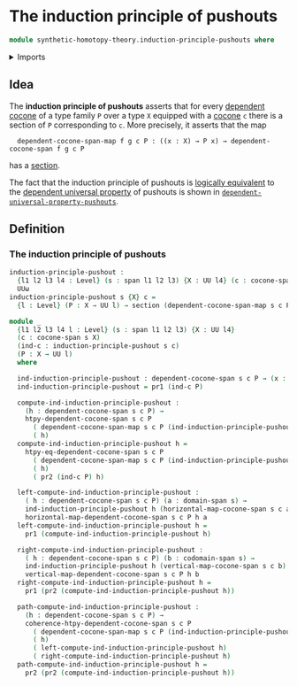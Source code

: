# The induction principle of pushouts

```agda
module synthetic-homotopy-theory.induction-principle-pushouts where
```

<details><summary>Imports</summary>

```agda
open import foundation.dependent-pair-types
open import foundation.identity-types
open import foundation.sections
open import foundation.spans
open import foundation.universe-levels

open import synthetic-homotopy-theory.cocones-under-spans
open import synthetic-homotopy-theory.dependent-cocones-under-spans
```

</details>

## Idea

The **induction principle of pushouts** asserts that for every
[dependent cocone](synthetic-homotopy-theory.dependent-cocones-under-spans.md)
of a type family `P` over a type `X` equipped with a
[cocone](synthetic-homotopy-theory.cocones-under-spans.md) `c` there is a
section of `P` corresponding to `c`. More precisely, it asserts that the map

```text
  dependent-cocone-span-map f g c P : ((x : X) → P x) → dependent-cocone-span f g c P
```

has a [section](foundation.sections.md).

The fact that the induction principle of pushouts is
[logically equivalent](foundation.logical-equivalences.md) to the
[dependent universal property](synthetic-homotopy-theory.dependent-universal-property-pushouts.md)
of pushouts is shown in
[`dependent-universal-property-pushouts`](synthetic-homotopy-theory.dependent-universal-property-pushouts.md).

## Definition

### The induction principle of pushouts

```agda
induction-principle-pushout :
  {l1 l2 l3 l4 : Level} (s : span l1 l2 l3) {X : UU l4} (c : cocone-span s X) →
  UUω
induction-principle-pushout s {X} c =
  {l : Level} (P : X → UU l) → section (dependent-cocone-span-map s c P)

module _
  {l1 l2 l3 l4 l : Level} (s : span l1 l2 l3) {X : UU l4}
  (c : cocone-span s X)
  (ind-c : induction-principle-pushout s c)
  (P : X → UU l)
  where

  ind-induction-principle-pushout : dependent-cocone-span s c P → (x : X) → P x
  ind-induction-principle-pushout = pr1 (ind-c P)

  compute-ind-induction-principle-pushout :
    (h : dependent-cocone-span s c P) →
    htpy-dependent-cocone-span s c P
      ( dependent-cocone-span-map s c P (ind-induction-principle-pushout h))
      ( h)
  compute-ind-induction-principle-pushout h =
    htpy-eq-dependent-cocone-span s c P
      ( dependent-cocone-span-map s c P (ind-induction-principle-pushout h))
      ( h)
      ( pr2 (ind-c P) h)

  left-compute-ind-induction-principle-pushout :
    ( h : dependent-cocone-span s c P) (a : domain-span s) →
    ind-induction-principle-pushout h (horizontal-map-cocone-span s c a) ＝
    horizontal-map-dependent-cocone-span s c P h a
  left-compute-ind-induction-principle-pushout h =
    pr1 (compute-ind-induction-principle-pushout h)

  right-compute-ind-induction-principle-pushout :
    ( h : dependent-cocone-span s c P) (b : codomain-span s) →
    ind-induction-principle-pushout h (vertical-map-cocone-span s c b) ＝
    vertical-map-dependent-cocone-span s c P h b
  right-compute-ind-induction-principle-pushout h =
    pr1 (pr2 (compute-ind-induction-principle-pushout h))

  path-compute-ind-induction-principle-pushout :
    (h : dependent-cocone-span s c P) →
    coherence-htpy-dependent-cocone-span s c P
      ( dependent-cocone-span-map s c P (ind-induction-principle-pushout h))
      ( h)
      ( left-compute-ind-induction-principle-pushout h)
      ( right-compute-ind-induction-principle-pushout h)
  path-compute-ind-induction-principle-pushout h =
    pr2 (pr2 (compute-ind-induction-principle-pushout h))
```
